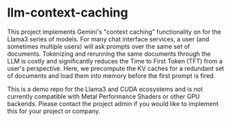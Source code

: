 # llm-context-caching
This project implements Gemini's "context caching" functionality on for the Llama3 series of models. For many chat interface services, a user (and sometimes multiple users) will ask prompts over the same set of documents. Tokenizing and rerunning the same documents through the LLM is costly and significantly reduces the Time to First Token (TFT) from a user's perspective. Here, we precompute the KV caches for a redundant set of documents and load them into memory before the first prompt is fired.

This is a demo repo for the Llama3 and CUDA ecosystems and is not currently compatible with Metal Performance Shaders or other GPU backends. Please contact the project admin if you would like to implement this for your project or company.